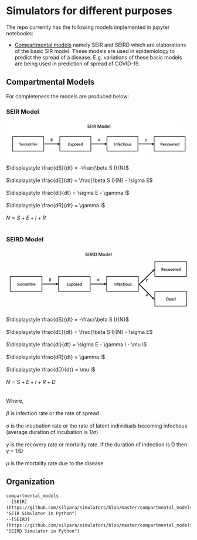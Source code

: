 # Simulators for different purposes

The repo currently has the following models implemented in jupyter notebooks:
* [Compartmental models](https://en.wikipedia.org/wiki/Compartmental_models_in_epidemiology "Compartmental models in epidemiology") namely SEIR and SEIRD which are elaborations of the basic SIR model. These models are used in epidemiology to predict the spread of a disease. E.g. variations of these basic models are being used in prediction of spread of COVID-19.

## Compartmental Models

For completeness the models are produced below:

### SEIR Model
<img src="compartmental_models/images/seir_model.png">

$\displaystyle \frac{dS}{dt} = -\frac{\beta S I}{N}$<br><br>
$\displaystyle \frac{dE}{dt} = \frac{\beta S I}{N} - \sigma E$<br><br>
$\displaystyle \frac{dI}{dt} = \sigma E -  \gamma I$<br><br>
$\displaystyle \frac{dR}{dt} = \gamma I$<br><br>
$N = S + E + I + R$<br><br>


### SEIRD Model
<img src="compartmental_models/images/seird_model.png">

$\displaystyle \frac{dS}{dt} = -\frac{\beta S I}{N}$<br><br>
$\displaystyle \frac{dE}{dt} = \frac{\beta S I}{N} - \sigma E$<br><br>
$\displaystyle \frac{dI}{dt} = \sigma E -  \gamma I - \mu I$<br><br>
$\displaystyle \frac{dR}{dt} = \gamma I$<br><br>
$\displaystyle \frac{dD}{dt} = \mu I$<br><br>
$N = S + E + I + R + D$<br><br><br>
Where,<br><br>
$\beta$ is infection rate or the rate of spread<br><br>
$\sigma$ is the incubation rate or the rate of latent individuals becoming infectious (average duration of incubation is $1/\sigma$)<br><br>
$\gamma$ is the recovery rate or mortality rate. If the duration of indection is D then $\gamma$ = 1/D<br><br>
$\mu$ is the mortality rate due to the disease


## Organization
```
compartmental_models
--[SEIR](https://github.com/silpara/simulators/blob/master/compartmental_models/SEIR%20Simulator%20in%20Python.ipynb "SEIR Simulator in Python")
--[SEIRD](https://github.com/silpara/simulators/blob/master/compartmental_models/SEIRD%20Simulator%20in%20Python.ipynb  "SEIRD Simulator in Python")
```


